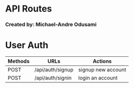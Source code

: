 # API Routes

### Created by: Michael-Andre Odusami

# User Auth

| Methods | URLs             | Actions            |
| ------- | ---------------- | ------------------ |
| POST    | /api/auth/signup | signup new account |
| POST    | /api/auth/signin | login an account   |
